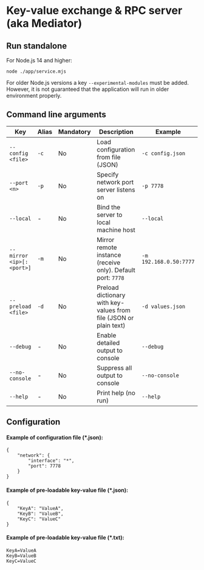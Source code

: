 # Key-value exchange & RPC server (aka Mediator)

## Run standalone

For Node.js 14 and higher:

`node ./app/service.mjs`

For older Node.js versions a key `--experimental-modules` must be added. However, it is not guaranteed that the application will run in older environment properly.

## Command line arguments

| Key | Alias | Mandatory | Description | Example |
| -------- | ----- | --------- | ----------- | ------- |
| `--config <file>` | `-c` | No | Load configuration from file (JSON) | `-c config.json` |  
| `--port <n>` | `-p` | No | Specify network port server listens on | `-p 7778` |  
| `--local` | - | No | Bind the server to local machine host | `--local` |
| `--mirror <ip>[:<port>]` | `-m` | No | Mirror remote instance (receive only). Default port: `7778` | `-m 192.168.0.50:7777` |
| `--preload <file>` | `-d` | No | Preload dictionary with key-values from file (JSON or plain text) | `-d values.json` |
| `--debug` | - | No | Enable detailed output to console | `--debug` |
| `--no-console` | - | No | Suppress all output to console | `--no-console` |
| `--help` | - | No | Print help (no run) | `--help` |

## Configuration

#### Example of configuration file (*.json):

```
{
    "network": {
        "interface": "*",
        "port": 7778
    }
}
```

#### Example of pre-loadable key-value file (*.json):

```
{
    "KeyA": "ValueA",
    "KeyB": "ValueB",
    "KeyC": "ValueC"
}
```

#### Example of pre-loadable key-value file (*.txt):

```
KeyA=ValueA
KeyB=ValueB
KeyC=ValueC
```
